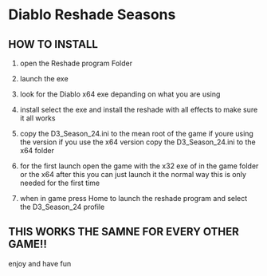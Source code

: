 # Diablo Reshade Seasons
 
 ## HOW TO INSTALL
1. open the Reshade program Folder 
2. launch the exe
3. look for the Diablo x64 exe depanding on what you are using
4. install select the exe and install the reshade with all effects to make sure it all works
5. copy the D3_Season_24.ini to the mean root of the game if youre using the version if you use the x64 version copy the D3_Season_24.ini to the x64 folder
6. for the first launch open the game with the x32 exe of in the game folder or the x64 after this you can just launch it the normal way this is only needed for the first time

7. when in game press Home to launch the reshade program and select the D3_Season_24 profile


 ## THIS WORKS THE SAMNE FOR EVERY OTHER GAME!!


enjoy and have fun





